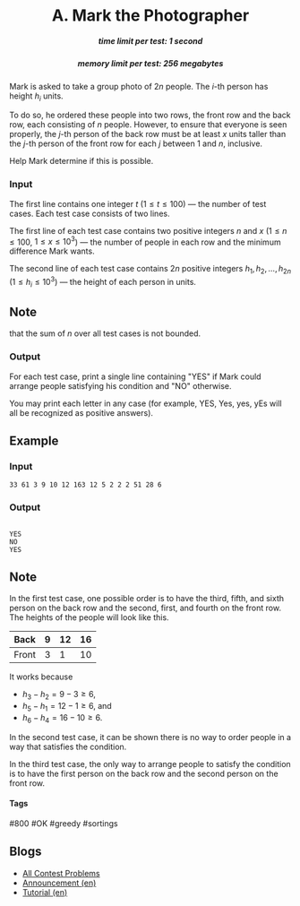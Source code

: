 <h1 style='text-align: center;'> A. Mark the Photographer</h1>

<h5 style='text-align: center;'>time limit per test: 1 second</h5>
<h5 style='text-align: center;'>memory limit per test: 256 megabytes</h5>

Mark is asked to take a group photo of $2n$ people. The $i$-th person has height $h_i$ units.

To do so, he ordered these people into two rows, the front row and the back row, each consisting of $n$ people. However, to ensure that everyone is seen properly, the $j$-th person of the back row must be at least $x$ units taller than the $j$-th person of the front row for each $j$ between $1$ and $n$, inclusive.

Help Mark determine if this is possible.

### Input

The first line contains one integer $t$ ($1\leq t\leq 100$) — the number of test cases. Each test case consists of two lines.

The first line of each test case contains two positive integers $n$ and $x$ ($1\leq n\leq 100$, $1\leq x\leq 10^3$) — the number of people in each row and the minimum difference Mark wants.

The second line of each test case contains $2n$ positive integers $h_1,h_2,\ldots,h_{2n}$ ($1\leq h_i\leq 10^3$) — the height of each person in units.

## Note

 that the sum of $n$ over all test cases is not bounded.

### Output

For each test case, print a single line containing "YES" if Mark could arrange people satisfying his condition and "NO" otherwise.

You may print each letter in any case (for example, YES, Yes, yes, yEs will all be recognized as positive answers).

## Example

### Input


```text
33 61 3 9 10 12 163 12 5 2 2 2 51 28 6
```
### Output

```text

YES
NO
YES

```
## Note

In the first test case, one possible order is to have the third, fifth, and sixth person on the back row and the second, first, and fourth on the front row. The heights of the people will look like this.

 

| Back | $9$ | $12$ | $16$ |
| --- | --- | --- | --- |
| Front | $3$ | $1$ | $10$ |

 It works because 

* $h_3-h_2 = 9-3 \geq 6$,
* $h_5-h_1 = 12-1\geq 6$, and
* $h_6-h_4 = 16-10\geq 6$.

In the second test case, it can be shown there is no way to order people in a way that satisfies the condition.

In the third test case, the only way to arrange people to satisfy the condition is to have the first person on the back row and the second person on the front row.



#### Tags 

#800 #OK #greedy #sortings 

## Blogs
- [All Contest Problems](../Codeforces_Round_807_(Div._2).md)
- [Announcement (en)](../blogs/Announcement_(en).md)
- [Tutorial (en)](../blogs/Tutorial_(en).md)
